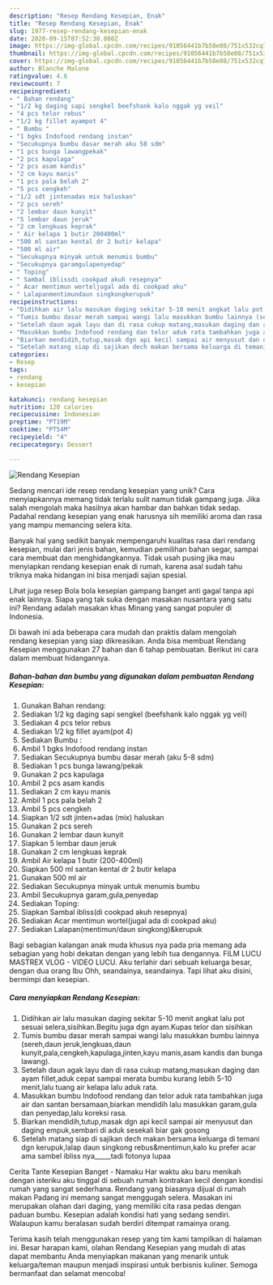 ```yaml
---
description: "Resep Rendang Kesepian, Enak"
title: "Resep Rendang Kesepian, Enak"
slug: 1977-resep-rendang-kesepian-enak
date: 2020-09-15T07:52:30.080Z
image: https://img-global.cpcdn.com/recipes/91056441b7b58e08/751x532cq70/rendang-kesepian-foto-resep-utama.jpg
thumbnail: https://img-global.cpcdn.com/recipes/91056441b7b58e08/751x532cq70/rendang-kesepian-foto-resep-utama.jpg
cover: https://img-global.cpcdn.com/recipes/91056441b7b58e08/751x532cq70/rendang-kesepian-foto-resep-utama.jpg
author: Blanche Malone
ratingvalue: 4.6
reviewcount: 7
recipeingredient:
- " Bahan rendang"
- "1/2 kg daging sapi sengkel beefshank kalo nggak yg veil"
- "4 pcs telor rebus"
- "1/2 kg fillet ayampot 4"
- " Bumbu "
- "1 bgks Indofood rendang instan"
- "Secukupnya bumbu dasar merah aku 58 sdm"
- "1 pcs bunga lawangpekak"
- "2 pcs kapulaga"
- "2 pcs asam kandis"
- "2 cm kayu manis"
- "1 pcs pala belah 2"
- "5 pcs cengkeh"
- "1/2 sdt jintenadas mix haluskan"
- "2 pcs sereh"
- "2 lembar daun kunyit"
- "5 lembar daun jeruk"
- "2 cm lengkuas keprak"
- " Air kelapa 1 butir 200400ml"
- "500 ml santan kental dr 2 butir kelapa"
- "500 ml air"
- "Secukupnya minyak untuk menumis bumbu"
- "Secukupnya garamgulapenyedap"
- " Toping"
- " Sambal iblissdi cookpad akuh resepnya"
- " Acar mentimun worteljugal ada di cookpad aku"
- " Lalapanmentimundaun singkongkerupuk"
recipeinstructions:
- "Didihkan air lalu masukan daging sekitar 5-10 menit angkat lalu pot sesuai selera,sisihkan.Begitu juga dgn ayam.Kupas telor dan sisihkan"
- "Tumis bumbu dasar merah sampai wangi lalu masukkan bumbu lainnya (sereh,daun jeruk,lengkuas,daun kunyit,pala,cengkeh,kapulaga,jinten,kayu manis,asam kandis dan bunga lawang)."
- "Setelah daun agak layu dan di rasa cukup matang,masukan daging dan ayam fillet,aduk cepat sampai merata bumbu kurang lebih 5-10 menit,lalu tuang air kelapa lalu aduk rata."
- "Masukkan bumbu Indofood rendang dan telor aduk rata tambahkan juga air dan santan bersamaan,biarkan mendidih lalu masukkan garam,gula dan penyedap,lalu koreksi rasa."
- "Biarkan mendidih,tutup,masak dgn api kecil sampai air menyusut dan daging empuk,sembari di aduk sesekali biar gak gosong"
- "Setelah matang siap di sajikan dech makan bersama keluarga di temani dgn kerupuk,lalap daun singkong rebus&amp;mentimun,kalo ku prefer acar ama sambel ibliss nya_____tadi fotonya lupaa"
categories:
- Resep
tags:
- rendang
- kesepian

katakunci: rendang kesepian 
nutrition: 120 calories
recipecuisine: Indonesian
preptime: "PT19M"
cooktime: "PT54M"
recipeyield: "4"
recipecategory: Dessert

---
```



![Rendang Kesepian](https://img-global.cpcdn.com/recipes/91056441b7b58e08/751x532cq70/rendang-kesepian-foto-resep-utama.jpg)

Sedang mencari ide resep rendang kesepian yang unik? Cara menyiapkannya memang tidak terlalu sulit namun tidak gampang juga. Jika salah mengolah maka hasilnya akan hambar dan bahkan tidak sedap. Padahal rendang kesepian yang enak harusnya sih memiliki aroma dan rasa yang mampu memancing selera kita.

Banyak hal yang sedikit banyak mempengaruhi kualitas rasa dari rendang kesepian, mulai dari jenis bahan, kemudian pemilihan bahan segar, sampai cara membuat dan menghidangkannya. Tidak usah pusing jika mau menyiapkan rendang kesepian enak di rumah, karena asal sudah tahu triknya maka hidangan ini bisa menjadi sajian spesial.

Lihat juga resep Bola bola kesepian gampang banget anti gagal tanpa api enak lainnya. Siapa yang tak suka dengan masakan nusantara yang satu ini? Rendang adalah masakan khas Minang yang sangat populer di Indonesia.


Di bawah ini ada beberapa cara mudah dan praktis dalam mengolah rendang kesepian yang siap dikreasikan. Anda bisa membuat Rendang Kesepian menggunakan 27 bahan dan 6 tahap pembuatan. Berikut ini cara dalam membuat hidangannya.

<!--inarticleads1-->

##### Bahan-bahan dan bumbu yang digunakan dalam pembuatan Rendang Kesepian:

1. Gunakan  Bahan rendang:
1. Sediakan 1/2 kg daging sapi sengkel (beefshank kalo nggak yg veil)
1. Sediakan 4 pcs telor rebus
1. Sediakan 1/2 kg fillet ayam(pot 4)
1. Sediakan  Bumbu :
1. Ambil 1 bgks Indofood rendang instan
1. Sediakan Secukupnya bumbu dasar merah (aku 5-8 sdm)
1. Sediakan 1 pcs bunga lawang/pekak
1. Gunakan 2 pcs kapulaga
1. Ambil 2 pcs asam kandis
1. Sediakan 2 cm kayu manis
1. Ambil 1 pcs pala belah 2
1. Ambil 5 pcs cengkeh
1. Siapkan 1/2 sdt jinten+adas (mix) haluskan
1. Gunakan 2 pcs sereh
1. Gunakan 2 lembar daun kunyit
1. Siapkan 5 lembar daun jeruk
1. Gunakan 2 cm lengkuas keprak
1. Ambil  Air kelapa 1 butir (200-400ml)
1. Siapkan 500 ml santan kental dr 2 butir kelapa
1. Gunakan 500 ml air
1. Sediakan Secukupnya minyak untuk menumis bumbu
1. Ambil Secukupnya garam,gula,penyedap
1. Sediakan  Toping:
1. Siapkan  Sambal ibliss(di cookpad akuh resepnya)
1. Sediakan  Acar mentimun wortel(jugal ada di cookpad aku)
1. Sediakan  Lalapan(mentimun/daun singkong)&amp;kerupuk


Bagi sebagian kalangan anak muda khusus nya pada pria memang ada sebagian yang hobi dekatan dengan yang lebih tua dengannya. FILM LUCU MASTREX VLOG - VIDEO LUCU. Aku terlahir dari sebuah keluarga besar, dengan dua orang Ibu Ohh, seandainya, seandainya. Tapi lihat aku disini, bermimpi dan kesepian. 

<!--inarticleads2-->

##### Cara menyiapkan Rendang Kesepian:

1. Didihkan air lalu masukan daging sekitar 5-10 menit angkat lalu pot sesuai selera,sisihkan.Begitu juga dgn ayam.Kupas telor dan sisihkan
1. Tumis bumbu dasar merah sampai wangi lalu masukkan bumbu lainnya (sereh,daun jeruk,lengkuas,daun kunyit,pala,cengkeh,kapulaga,jinten,kayu manis,asam kandis dan bunga lawang).
1. Setelah daun agak layu dan di rasa cukup matang,masukan daging dan ayam fillet,aduk cepat sampai merata bumbu kurang lebih 5-10 menit,lalu tuang air kelapa lalu aduk rata.
1. Masukkan bumbu Indofood rendang dan telor aduk rata tambahkan juga air dan santan bersamaan,biarkan mendidih lalu masukkan garam,gula dan penyedap,lalu koreksi rasa.
1. Biarkan mendidih,tutup,masak dgn api kecil sampai air menyusut dan daging empuk,sembari di aduk sesekali biar gak gosong
1. Setelah matang siap di sajikan dech makan bersama keluarga di temani dgn kerupuk,lalap daun singkong rebus&amp;mentimun,kalo ku prefer acar ama sambel ibliss nya_____tadi fotonya lupaa


Cerita Tante Kesepian Banget - Namaku Har waktu aku baru menikah dengan isteriku aku tinggal di sebuah rumah kontrakan kecil dengan kondisi rumah yang sangat sederhana. Rendang yang biasanya dijual di rumah makan Padang ini memang sangat menggugah selera. Masakan ini merupakan olahan dari daging, yang memiliki cita rasa pedas dengan paduan bumbu. Kesepian adalah kondisi hati yang sedang sendiri. Walaupun kamu beralasan sudah berdiri ditempat ramainya orang. 

Terima kasih telah menggunakan resep yang tim kami tampilkan di halaman ini. Besar harapan kami, olahan Rendang Kesepian yang mudah di atas dapat membantu Anda menyiapkan makanan yang menarik untuk keluarga/teman maupun menjadi inspirasi untuk berbisnis kuliner. Semoga bermanfaat dan selamat mencoba!
